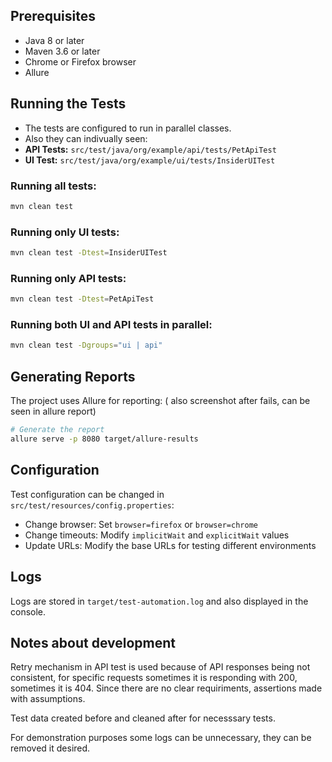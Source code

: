 
## Prerequisites

- Java 8 or later
- Maven 3.6 or later
- Chrome or Firefox browser
- Allure

## Running the Tests

- The tests are configured to run in parallel classes.
- Also they can indivually seen:
- **API Tests:** `src/test/java/org/example/api/tests/PetApiTest`
- **UI Test:** `src/test/java/org/example/ui/tests/InsiderUITest`

### Running all tests:

```bash
mvn clean test
```

### Running only UI tests:

```bash
mvn clean test -Dtest=InsiderUITest
```

### Running only API tests:

```bash
mvn clean test -Dtest=PetApiTest
```

### Running both UI and API tests in parallel:

```bash
mvn clean test -Dgroups="ui | api"
```

## Generating Reports

The project uses Allure for reporting: ( also screenshot after fails, can be seen in allure report)

```bash
# Generate the report
allure serve -p 8080 target/allure-results 
```

## Configuration

 Test configuration can be changed in `src/test/resources/config.properties`:

- Change browser: Set `browser=firefox` or `browser=chrome`
- Change timeouts: Modify `implicitWait` and `explicitWait` values
- Update URLs: Modify the base URLs for testing different environments

## Logs

Logs are stored in `target/test-automation.log` and also displayed in the console.

## Notes about development

Retry mechanism in API test is used because of API responses being not consistent, for specific requests sometimes it is responding with 200, sometimes it is 404. Since there are no clear requiriments, assertions made with assumptions.

Test data created before and cleaned after for necesssary tests.

For demonstration purposes some logs can be unnecessary, they can be removed it desired.



